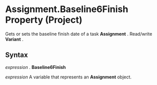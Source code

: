 
# Assignment.Baseline6Finish Property (Project)

Gets or sets the baseline finish date of a task  **Assignment** . Read/write **Variant** .


## Syntax

 _expression_ . **Baseline6Finish**

 _expression_ A variable that represents an **Assignment** object.

